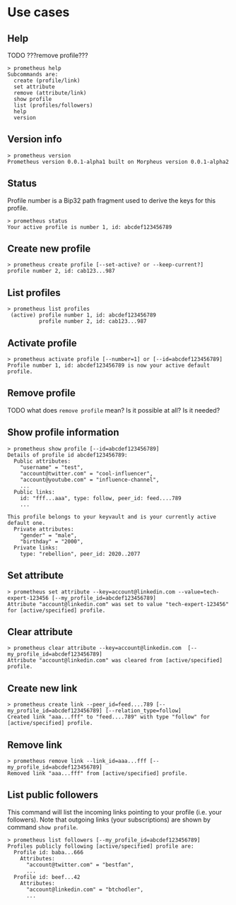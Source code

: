 # Use cases

## Help

TODO ???remove profile???

```
> prometheus help
Subcommands are:
  create (profile/link)
  set attribute
  remove (attribute/link)
  show profile
  list (profiles/followers)
  help
  version
```


## Version info

```
> prometheus version
Prometheus version 0.0.1-alpha1 built on Morpheus version 0.0.1-alpha2
```


## Status

Profile number is a Bip32 path fragment used to derive the keys for this profile.

```
> prometheus status
Your active profile is number 1, id: abcdef123456789
```


## Create new profile

```
> prometheus create profile [--set-active? or --keep-current?]
profile number 2, id: cab123...987
```


## List profiles

```
> prometheus list profiles
 (active) profile number 1, id: abcdef123456789
          profile number 2, id: cab123...987
```


## Activate profile

```
> prometheus activate profile [--number=1] or [--id=abcdef123456789]
Profile number 1, id: abcdef123456789 is now your active default profile.
```


## Remove profile

TODO what does `remove profile` mean? Is it possible at all? Is it needed?


## Show profile information

```
> prometheus show profile [--id=abcdef123456789]
Details of profile id abcdef123456789:
  Public attributes:
    "username" = "test",
    "account@twitter.com" = "cool-influencer",
    "account@youtube.com" = "influence-channel",
    ...
  Public links:
    id: "fff...aaa", type: follow, peer_id: feed....789
    ...

This profile belongs to your keyvault and is your currently active default one.
  Private attributes:
    "gender" = "male",
    "birthday" = "2000",
  Private links:
    type: "rebellion", peer_id: 2020..2077
```


## Set attribute

```
> prometheus set attribute --key=account@linkedin.com --value=tech-expert-123456 [--my_profile_id=abcdef123456789]
Attribute "account@linkedin.com" was set to value "tech-expert-123456" for [active/specified] profile.
```


## Clear attribute

```
> prometheus clear attribute --key=account@linkedin.com  [--my_profile_id=abcdef123456789]
Attribute "account@linkedin.com" was cleared from [active/specified] profile.
```


## Create new link

```
> prometheus create link --peer_id=feed....789 [--my_profile_id=abcdef123456789] [--relation_type=follow]
Created link "aaa...fff" to "feed....789" with type "follow" for [active/specified] profile.
```


## Remove link

```
> prometheus remove link --link_id=aaa...fff [--my_profile_id=abcdef123456789]
Removed link "aaa...fff" from [active/specified] profile.
```


## List public followers

This command will list the incoming links pointing to your profile (i.e. your followers).
Note that outgoing links (your subscriptions) are shown by command `show profile`.

```
> prometheus list followers [--my_profile_id=abcdef123456789]
Profiles publicly following [active/specified] profile are:
  Profile id: baba...666
    Attributes:
      "account@twitter.com" = "bestfan",
      ...
  Profile id: beef...42
    Attributes:
      "account@linkedin.com" = "btchodler",
      ...
```
